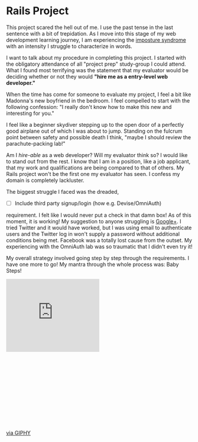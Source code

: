 # Rails Project

This project scared the hell out of me. I use the past tense in the last sentence with a bit of trepidation. As I move into this stage of my web development learning journey, I am experiencing the [imposture syndrome](https://en.wikipedia.org/wiki/Impostor_syndrome) with an intensity I struggle to characterize in words.

I want to talk about my procedure in completing this project. I started with the obligatory attendance of all "project prep" study-group I could attend. What I found most terrifying was the statement that my evaluator would be deciding whether or not they would **"hire me as a entry-level web developer."**

When the time has come for someone to evaluate my project, I feel a bit like Madonna's new boyfriend in the bedroom. I feel compelled to start with the following confession: "I really don't know how to make this new and interesting for you."

I feel like a beginner skydiver stepping up to the open door of a perfectly good airplane out of which I was about to jump. Standing on the fulcrum point between safety and possible death I think, "maybe I should review the parachute-packing lab!"

Am I _hire-able_ as a web developer? Will my evaluator think so? I would like to stand out from the rest. I know that I am in a position, like a job applicant, that my work and qualifications are being compared to that of others. My Rails project won't be the first one my evaluator has seen. I confess my domain is completely lackluster.

The biggest struggle I faced was the dreaded,

- [ ] Include third party signup/login (how e.g. Devise/OmniAuth)

requirement. I felt like I would never put a check in that damn box! As of this moment, it is working! My suggestion to anyone struggling is [Google+](http://console.cloud.google.com/). I tried Twitter and it would have worked, but I was using email to authenticate users and the Twitter log in won't supply a password without additional conditions being met. Facebook was a totally lost cause from the outset. My experiencing with the OmniAuth lab was so traumatic that I didn't even try it!

My overall strategy involved going step by step through the requirements. I have one more to go! My mantra through the whole process was: Baby Steps!

<div style="width:100%;height:0;padding-bottom:78%;position:relative;"><iframe src="https://giphy.com/embed/zRyF8jyfXhgac" width="50%" height="50%" style="position:absolute" frameBorder="0" class="giphy-embed" allowFullScreen></iframe></div><p><a href="https://giphy.com/gifs/bill-murray-zRyF8jyfXhgac">via GIPHY</a></p>

